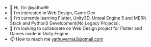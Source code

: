 - 👋 Hi, I’m @yathu99
- 👀 I’m interested in Web Design, Game Dev
- 🌱 I’m currently learning Flutter, Unity3D, Unreal Engine 5 and MERN Stack and Python3 Development(No Legacy Projects).
- 💞️ I’m looking to collaborate on Web Design project for Flutter and Games made in Unity Engine.
- 📫 How to reach me yathuverma2@gmail.com

<!---
yathu99/yathu99 is a ✨ special ✨ repository because its `README.md` (this file) appears on your GitHub profile.
You can click the Preview link to take a look at your changes.
--->
